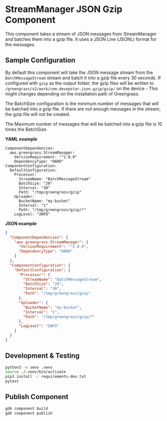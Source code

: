 # StreamManager JSON Gzip Component

This component takes a stream of JSON messages from StreamManager and batches them into a gzip file. It uses a JSON Line (JSONL) format for the messages.

## Sample Configuration

By default this component will take the JSON message stream from the `BatchMessageStream` stream and batch it into a gzip file every 30 seconds. If configured with `gzip` as the output folder, the gzip files will be written to `/greengrass/v2/work/com.devopstar.json.gzip/gzip/` on the device - This might changes depending on the installation path of Greengrass.

The BatchSize configuration is the minimum number of messages that will be batched into a gzip file. If there are not enough messages in the stream, the gzip file will not be created.

The Maximum number of messages that will be batched into a gzip file is 10 times the BatchSize.

**YAML example**
```
ComponentDependencies:
  aws.greengrass.StreamManager:
    VersionRequirement: "^2.0.0"
    DependencyType: "HARD"
ComponentConfiguration:
  DefaultConfiguration:
    Processor:
      StreamName: "BatchMessageStream"
      BatchSize: "20"
      Interval: "30"
      Path: "/tmp/greengrass/gzip"
    Uploader:
      BucketName: "my-bucket"
      Interval: "1"
      Path: "/tmp/greengrass/gzip/*"
    LogLevel: "INFO"
```

**JSON example**
```json
{
  "ComponentDependencies": {
    "aws.greengrass.StreamManager": {
      "VersionRequirement": "^2.0.0",
      "DependencyType": "HARD"
    }
  },
  "ComponentConfiguration": {
    "DefaultConfiguration": {
      "Processor": {
        "StreamName": "BatchMessageStream",
        "BatchSize": "20",
        "Interval": "30",
        "Path": "/tmp/greengrass/gzip"
      },
      "Uploader": {
        "BucketName": "my-bucket",
        "Interval": "1",
        "Path": "/tmp/greengrass/gzip/*"
      },
      "LogLevel": "INFO"
    }
  }
}
```

## Development & Testing

```bash
python3 -m venv .venv
source ./.venv/bin/activate
pip3 install -r requirements-dev.txt
pytest
```

## Publish Component

```bash
gdk component build
gdk component publish
```
